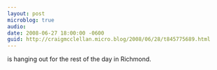 ```yaml
---
layout: post
microblog: true
audio: 
date: 2008-06-27 18:00:00 -0600
guid: http://craigmcclellan.micro.blog/2008/06/28/t845775689.html
---
```

is hanging out for the rest of the day in Richmond.
